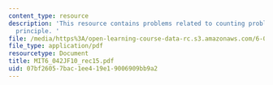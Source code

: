 ```yaml
---
content_type: resource
description: 'This resource contains problems related to counting problems, pigeonhole
  principle. '
file: /media/https%3A/open-learning-course-data-rc.s3.amazonaws.com/6-042j-mathematics-for-computer-science-fall-2010/07bf26057bac1ee419e19006909bb9a2_MIT6_042JF10_rec15.pdf
file_type: application/pdf
resourcetype: Document
title: MIT6_042JF10_rec15.pdf
uid: 07bf2605-7bac-1ee4-19e1-9006909bb9a2
---
```

